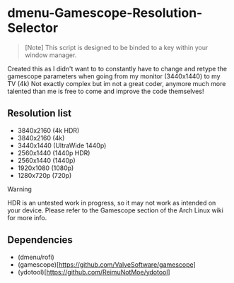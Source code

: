 # dmenu-Gamescope-Resolution-Selector

> [Note]
> This script is designed to be binded to a key within your window manager.

Created this as I didn't want to to constantly have to change and retype the gamescope parameters when going from my monitor (3440x1440) to my TV (4k)
Not exactly complex but im not a great coder, anymore much more talented than me is free to come and improve the code themselves!

## Resolution list
* 3840x2160 (4k HDR)
* 3840x2160 (4k)
* 3440x1440 (UltraWide 1440p)
* 2560x1440 (1440p HDR)
* 2560x1440 (1440p)
* 1920x1080 (1080p)
* 1280x720p (720p)

> [!WARNING]  
> HDR is an untested work in progress, so it may not work as intended on your device. Please refer to the Gamescope section of the Arch Linux wiki for more info.

## Dependencies
* (dmenu/rofi)
* (gamescope)[https://github.com/ValveSoftware/gamescope]
* (ydotool)[https://github.com/ReimuNotMoe/ydotool]
